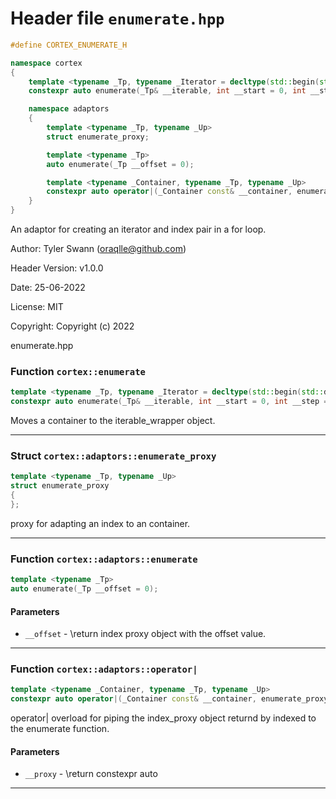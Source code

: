 # Header file `enumerate.hpp`

``` cpp
#define CORTEX_ENUMERATE_H

namespace cortex
{
    template <typename _Tp, typename _Iterator = decltype(std::begin(std::declval<_Tp>())), typename = decltype(std::end(std::declval<_Tp>()))>
    constexpr auto enumerate(_Tp& __iterable, int __start = 0, int __step = 1);

    namespace adaptors
    {
        template <typename _Tp, typename _Up>
        struct enumerate_proxy;

        template <typename _Tp>
        auto enumerate(_Tp __offset = 0);

        template <typename _Container, typename _Tp, typename _Up>
        constexpr auto operator|(_Container const& __container, enumerate_proxy<_Tp, _Up> const& __proxy);
    }
}
```

An adaptor for creating an iterator and index pair in a for loop.

Author: Tyler Swann (oraqlle@github.com)

Header Version: v1.0.0

Date: 25-06-2022

License: MIT

Copyright: Copyright (c) 2022

enumerate.hpp

### Function `cortex::enumerate`

``` cpp
template <typename _Tp, typename _Iterator = decltype(std::begin(std::declval<_Tp>())), typename = decltype(std::end(std::declval<_Tp>()))>
constexpr auto enumerate(_Tp& __iterable, int __start = 0, int __step = 1);
```

Moves a container to the iterable\_wrapper object.

-----

### Struct `cortex::adaptors::enumerate_proxy`

``` cpp
template <typename _Tp, typename _Up>
struct enumerate_proxy
{
};
```

proxy for adapting an index to an container.

-----

### Function `cortex::adaptors::enumerate`

``` cpp
template <typename _Tp>
auto enumerate(_Tp __offset = 0);
```

#### Parameters

  - `__offset` - \\return index proxy object with the offset value.

-----

### Function `cortex::adaptors::operator|`

``` cpp
template <typename _Container, typename _Tp, typename _Up>
constexpr auto operator|(_Container const& __container, enumerate_proxy<_Tp, _Up> const& __proxy);
```

operator| overload for piping the index\_proxy object returnd by indexed to the enumerate function.

#### Parameters

  - `__proxy` - \\return constexpr auto

-----
